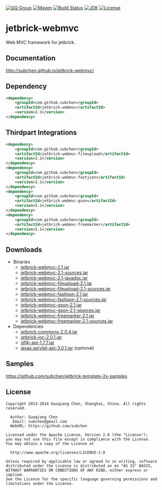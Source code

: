 [![QQ Group](http://img.shields.io/badge/QQ-310491655-blue.svg)](http://shang.qq.com/wpa/qunwpa?idkey=c81a8f922d2b00422761558c4c547a4c4af778edcb0a70c99aadf9e33d80cb11)
[![Maven](http://img.shields.io/badge/jetbrick--webmvc-v2.1-brightgreen.svg)](http://search.maven.org/#search%7Cga%7C1%7Ca%3A%22jetbrick-webmvc%22)
[![Build Status](https://travis-ci.org/subchen/jetbrick-webmvc.svg?branch=master)](https://travis-ci.org/subchen/jetbrick-webmvc)
[![JDK](http://img.shields.io/badge/JDK-v6.0+-yellow.svg)](http://www.oracle.com/technetwork/java/javase/downloads/index.html)
[![License](http://img.shields.io/badge/License-Apache_2-red.svg)](http://www.apache.org/licenses/LICENSE-2.0)


jetbrick-webmvc
==================

Web MVC framework for jetbrick.


Documentation
---------------------------

http://subchen.github.io/jetbrick-webmvc/


Dependency
---------------------------

```xml
<dependency>
    <groupId>com.github.subchen</groupId>
    <artifactId>jetbrick-webmvc</artifactId>
    <version>2.1</version>
</dependency>
```

Thirdpart Integrations
---------------------------

```xml
<dependency>
    <groupId>com.github.subchen</groupId>
    <artifactId>jetbrick-webmvc-fileupload</artifactId>
    <version>2.1</version>
</dependency>
<dependency>
    <groupId>com.github.subchen</groupId>
    <artifactId>jetbrick-webmvc-fastjson</artifactId>
    <version>2.1</version>
</dependency>
<dependency>
    <groupId>com.github.subchen</groupId>
    <artifactId>jetbrick-webmvc-gson</artifactId>
    <version>2.1</version>
</dependency>
<dependency>
    <groupId>com.github.subchen</groupId>
    <artifactId>jetbrick-webmvc-freemarker</artifactId>
    <version>2.1</version>
</dependency>
```

Downloads
---------------------------

* Binaries
    - [jetbrick-webmvc-2.1.jar][1]
    - [jetbrick-webmvc-2.1-sources.jar][2]
    - [jetbrick-webmvc-2.1-javadoc.jar][3]
    - [jetbrick-webmvc-fileupload-2.1.jar][11]
    - [jetbrick-webmvc-fileupload-2.1-sources.jar][12]
    - [jetbrick-webmvc-fastjson-2.1.jar][13]
    - [jetbrick-webmvc-fastjson-2.1-sources.jar][14]
    - [jetbrick-webmvc-gson-2.1.jar][15]
    - [jetbrick-webmvc-gson-2.1-sources.jar][16]
    - [jetbrick-webmvc-freemarker-2.1.jar][17]
    - [jetbrick-webmvc-freemarker-2.1-sources.jar][18]
* Dependencies
    - [jetbrick-commons-2.0.4.jar][21]
    - [jetbrick-ioc-2.0.1.jar][22]
    - [slf4j-api-1.7.7.jar][23]
    - [javax.servlet-api-3.0.1.jar][24] (optional)

[1]:  http://search.maven.org/remotecontent?filepath=com/github/subchen/jetbrick-webmvc/2.1/jetbrick-webmvc-2.1.jar
[2]:  http://search.maven.org/remotecontent?filepath=com/github/subchen/jetbrick-webmvc/2.1/jetbrick-webmvc-2.1-sources.jar
[3]:  http://search.maven.org/remotecontent?filepath=com/github/subchen/jetbrick-webmvc/2.1/jetbrick-webmvc-2.1-javadoc.jar
[11]: http://search.maven.org/remotecontent?filepath=com/github/subchen/jetbrick-webmvc-fileupload/2.1/jetbrick-webmvc-fileupload-2.1.jar
[12]: http://search.maven.org/remotecontent?filepath=com/github/subchen/jetbrick-webmvc-fileupload/2.1/jetbrick-webmvc-fileupload-2.1-sources.jar
[13]: http://search.maven.org/remotecontent?filepath=com/github/subchen/jetbrick-webmvc-fastjson/2.1/jetbrick-webmvc-fastjson-2.1.jar
[14]: http://search.maven.org/remotecontent?filepath=com/github/subchen/jetbrick-webmvc-fastjson/2.1/jetbrick-webmvc-fastjson-2.1-sources.jar
[15]: http://search.maven.org/remotecontent?filepath=com/github/subchen/jetbrick-webmvc-gson/2.1/jetbrick-webmvc-gson-2.1.jar
[16]: http://search.maven.org/remotecontent?filepath=com/github/subchen/jetbrick-webmvc-gson/2.1/jetbrick-webmvc-gson-2.1-sources.jar
[17]: http://search.maven.org/remotecontent?filepath=com/github/subchen/jetbrick-webmvc-freemarker/2.1/jetbrick-webmvc-freemarker-2.1.jar
[18]: http://search.maven.org/remotecontent?filepath=com/github/subchen/jetbrick-webmvc-freemarker/2.1/jetbrick-webmvc-freemarker-2.1-sources.jar
[21]: http://search.maven.org/remotecontent?filepath=com/github/subchen/jetbrick-commons/2.0.4/jetbrick-commons-2.0.4.jar
[22]: http://search.maven.org/remotecontent?filepath=com/github/subchen/jetbrick-ioc/2.0.1/jetbrick-ioc-2.0.1.jar
[23]: http://search.maven.org/remotecontent?filepath=org/slf4j/slf4j-api/1.7.7/slf4j-api-1.7.7.jar
[24]: http://search.maven.org/remotecontent?filepath=javax/servlet/javax.servlet-api/3.0.1/javax.servlet-api-3.0.1.jar


Samples
---------------------------

https://github.com/subchen/jetbrick-template-2x-samples


License
---------------------------

```
Copyright 2013-2014 Guoqiang Chen, Shanghai, China. All rights reserved.

  Author: Guoqiang Chen
   Email: subchen@gmail.com
  WebURL: https://github.com/subchen

Licensed under the Apache License, Version 2.0 (the "License");
you may not use this file except in compliance with the License.
You may obtain a copy of the License at

  http://www.apache.org/licenses/LICENSE-2.0

Unless required by applicable law or agreed to in writing, software
distributed under the License is distributed on an "AS IS" BASIS,
WITHOUT WARRANTIES OR CONDITIONS OF ANY KIND, either express or implied.
See the License for the specific language governing permissions and
limitations under the License.
```
